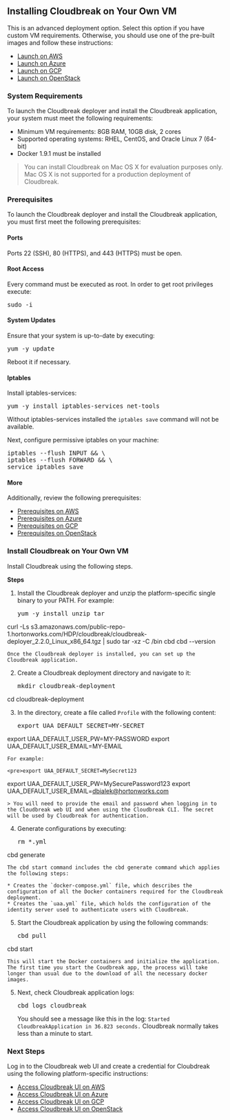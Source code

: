 ## Installing Cloudbreak on Your Own VM

This is an advanced deployment option. Select this option if you have custom VM requirements. Otherwise, you should use one of the pre-built images and follow these instructions:

* [Launch on AWS](aws-launch.md)  
* [Launch on Azure](azure-launch.md)  
* [Launch on GCP](gcp-launch.md)  
* [Launch on OpenStack](os-launch.md)   

### System Requirements

To launch the Cloudbreak deployer and install the Cloudbreak application, your system must meet the following requirements:

* Minimum VM requirements: 8GB RAM, 10GB disk, 2 cores
* Supported operating systems: RHEL, CentOS, and Oracle Linux 7 (64-bit)
* Docker 1.9.1 must be installed 

> You can install Cloudbreak on Mac OS X for evaluation purposes only. Mac OS X is not supported for a production deployment of Cloudbreak.


### Prerequisites 

To launch the Cloudbreak deployer and install the Cloudbreak application, you must first meet the following prerequisites:

#### Ports

Ports 22 (SSH), 80 (HTTPS), and 443 (HTTPS) must be open.

#### Root Access

Every command must be executed as root. In order to get root privileges execute: 

<pre>sudo -i</pre>

#### System Updates

Ensure that your system is up-to-date by executing:

<pre>yum -y update</pre>

Reboot it if necessary.

#### Iptables

Install iptables-services:

<pre>yum -y install iptables-services net-tools</pre>

Without iptables-services installed the `iptables save` command will not be available.

Next, configure permissive iptables on your machine:

<pre>
iptables --flush INPUT && \
iptables --flush FORWARD && \
service iptables save
</pre>

#### More

Additionally, review the following prerequisites: 
 
* [Prerequisites on AWS](aws-launch.md#meet-the-prerequisites)
* [Prerequisites on Azure](azure-launch.md#meet-the-prerequisites)
* [Prerequisites on GCP](gcp-launch.md#meet-the-prerequisites)
* [Prerequisites on OpenStack](os-launch.md#meet-the-prerequisites) 


### Install Cloudbreak on Your Own VM

Install Cloudbreak using the following steps.

**Steps**

1. Install the Cloudbreak deployer and unzip the platform-specific single binary to your PATH. For example:

    <pre>yum -y install unzip tar
curl -Ls s3.amazonaws.com/public-repo-1.hortonworks.com/HDP/cloudbreak/cloudbreak-deployer_2.2.0_Linux_x86_64.tgz | sudo tar -xz -C /bin cbd
cbd --version</pre>


    Once the Cloudbreak deployer is installed, you can set up the Cloudbreak application.

2. Create a Cloudbreak deployment directory and navigate to it:

    <pre>mkdir cloudbreak-deployment
cd cloudbreak-deployment</pre>

3. In the directory, create a file called `Profile` with the following content:

    <pre>export UAA_DEFAULT_SECRET=MY-SECRET
export UAA_DEFAULT_USER_PW=MY-PASSWORD
export UAA_DEFAULT_USER_EMAIL=MY-EMAIL</pre>

    For example:
    
    <pre>export UAA_DEFAULT_SECRET=MySecret123
export UAA_DEFAULT_USER_PW=MySecurePassword123
export UAA_DEFAULT_USER_EMAIL=dbialek@hortonworks.com</pre>

    > You will need to provide the email and password when logging in to the Cloudbreak web UI and when using the Cloudbreak CLI. The secret will be used by Cloudbreak for authentication.
    
4. Generate configurations by executing:

    <pre>rm *.yml
cbd generate</pre>   

    The cbd start command includes the cbd generate command which applies the following steps:

    * Creates the `docker-compose.yml` file, which describes the configuration of all the Docker containers required for the Cloudbreak deployment.  
    * Creates the `uaa.yml` file, which holds the configuration of the identity server used to authenticate users with Cloudbreak.   

5. Start the Cloudbreak application by using the following commands:

    <pre>cbd pull
cbd start</pre>

    This will start the Docker containers and initialize the application. The first time you start the Coudbreak app, the process will take longer than usual due to the download of all the necessary docker images.

5. Next, check Cloudbreak application logs: 

    <pre>cbd logs cloudbreak</pre>
    
    You should see a message like this in the log: `Started CloudbreakApplication in 36.823 seconds.` Cloudbreak normally takes less than a minute to start.
    
    

### Next Steps 

Log in to the Cloudbreak web UI and create a credential for Cloubdreak using the following platform-specific instructions:
 
* [Access Cloudbreak UI on AWS](aws-launch.md#access-cloudbreak-ui)  
* [Access Cloudbreak UI on Azure](azure-launch.md#access-cloudbreak-ui)  
* [Access Cloudbreak UI on GCP](gcp-launch.md#access-cloudbreak-ui)  
* [Access Cloudbreak UI on OpenStack](os-launch.md#access-cloudbreak-ui)  


